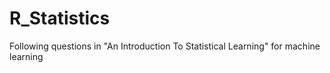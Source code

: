 # R_Statistics
Following questions in "An Introduction To Statistical Learning" for machine learning
